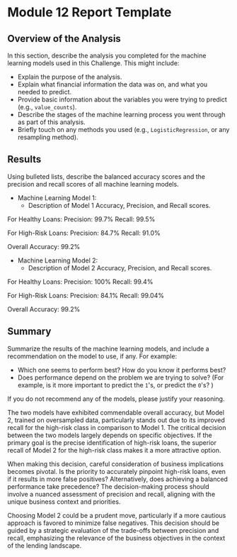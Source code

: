 # Module 12 Report Template

## Overview of the Analysis

In this section, describe the analysis you completed for the machine learning models used in this Challenge. This might include:

* Explain the purpose of the analysis.
* Explain what financial information the data was on, and what you needed to predict.
* Provide basic information about the variables you were trying to predict (e.g., `value_counts`).
* Describe the stages of the machine learning process you went through as part of this analysis.
* Briefly touch on any methods you used (e.g., `LogisticRegression`, or any resampling method).

## Results

Using bulleted lists, describe the balanced accuracy scores and the precision and recall scores of all machine learning models.

* Machine Learning Model 1:
  * Description of Model 1 Accuracy, Precision, and Recall scores.

For Healthy Loans:
Precision: 99.7%
Recall: 99.5%

For High-Risk Loans:
Precision: 84.7%
Recall: 91.0%

Overall Accuracy: 99.2%


* Machine Learning Model 2:
  * Description of Model 2 Accuracy, Precision, and Recall scores.

For Healthy Loans:
Precision: 100%
Recall: 99.4%

For High-Risk Loans:
Precision: 84.1%
Recall: 99.04%

Overall Accuracy: 99.2%

## Summary

Summarize the results of the machine learning models, and include a recommendation on the model to use, if any. For example:
* Which one seems to perform best? How do you know it performs best?
* Does performance depend on the problem we are trying to solve? (For example, is it more important to predict the `1`'s, or predict the `0`'s? )

If you do not recommend any of the models, please justify your reasoning.

The two models have exhibited commendable overall accuracy, but Model 2, trained on oversampled data, particularly stands out due to its improved recall for the high-risk class in comparison to Model 1. The critical decision between the two models largely depends on specific objectives. If the primary goal is the precise identification of high-risk loans, the superior recall of Model 2 for the high-risk class makes it a more attractive option.

When making this decision, careful consideration of business implications becomes pivotal. Is the priority to accurately pinpoint high-risk loans, even if it results in more false positives? Alternatively, does achieving a balanced performance take precedence? The decision-making process should involve a nuanced assessment of precision and recall, aligning with the unique business context and priorities.

Choosing Model 2 could be a prudent move, particularly if a more cautious approach is favored to minimize false negatives. This decision should be guided by a strategic evaluation of the trade-offs between precision and recall, emphasizing the relevance of the business objectives in the context of the lending landscape.






